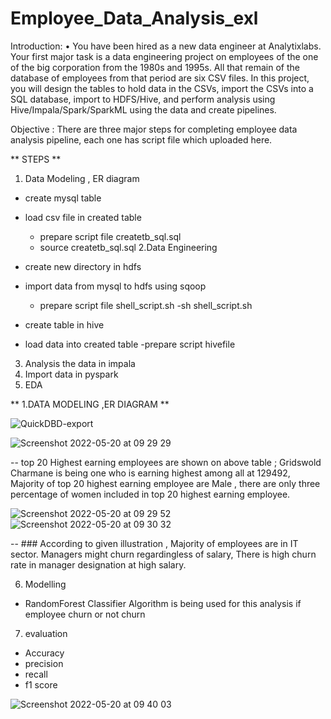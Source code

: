 # Employee_Data_Analysis_exl

Introduction:
• You have been hired as a new data engineer at Analytixlabs. Your first major task is a data engineering project on employees of the one of the big corporation from the 1980s and 1995s. All that remain of the database of employees from that period are six CSV files. In this project, you will design the tables to hold data in the CSVs, import the CSVs into a SQL database, import to HDFS/Hive, and perform analysis using Hive/Impala/Spark/SparkML using the data and create pipelines.

Objective :
There are three major steps for completing employee data analysis pipeline, each one has script file which uploaded here.

** STEPS **
1. Data Modeling , ER diagram 
  - create mysql table 
  - load csv file in created table 
    - prepare script file createtb_sql.sql
    - source createtb_sql.sql
2.Data Engineering 
  - create new directory in hdfs 
  - import data from mysql to hdfs using sqoop 
     - prepare script file shell_script.sh
     -sh shell_script.sh
 
  - create table in hive 
  - load data into created table 
     -prepare script hivefile 
    
3. Analysis the data in  impala 
4. Import data in pyspark 
5. EDA 


** 1.DATA MODELING ,ER DIAGRAM **
  
 ![QuickDBD-export](https://user-images.githubusercontent.com/42148352/169115852-4ca08c6a-39c6-4463-8647-bba349c21958.png)
 
 
 

![Screenshot 2022-05-20 at 09 29 29](https://user-images.githubusercontent.com/42148352/169447939-c5b09d93-b7d0-4108-9bca-85dc313340f3.png)


  -- top 20  Highest earning employees are shown on above table ; Gridswold Charmane is being one who is earning highest among all at 129492, Majority of top  20 highest  earning employee are Male , there are only three percentage of women included in top 20 highest earning employee.
  
![Screenshot 2022-05-20 at 09 29 52](https://user-images.githubusercontent.com/42148352/169448022-40f85ee6-c657-41dc-819b-ccb98f47ba04.png)![Screenshot 2022-05-20 at 09 30 32](https://user-images.githubusercontent.com/42148352/169448033-a1ecace6-272a-4301-a42c-bbfff6c42910.png)


-- ### According to given illustration , Majority of employees are in IT sector. Managers might churn regardingless of salary, There is high churn rate in manager designation at high salary.

6. Modelling 
- RandomForest  Classifier Algorithm is being used for this analysis if employee churn or not churn 
7. evaluation
- Accuracy
- precision
- recall
- f1 score


![Screenshot 2022-05-20 at 09 40 03](https://user-images.githubusercontent.com/42148352/169448814-f7181c78-b766-45b5-8504-15593e8e68de.png)

 
